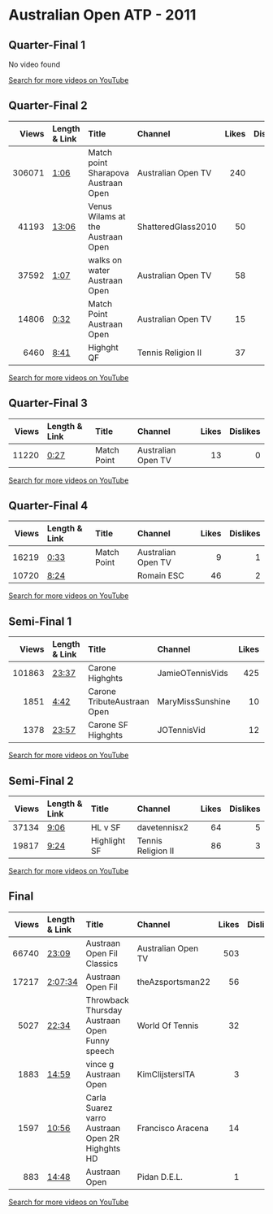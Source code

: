 
# Australian Open ATP - 2011
    
## Quarter-Final 1
No video found

[Search for more videos on YouTube](https://www.youtube.com/results?search_query=%22australian+open%22+%22Wozniacki%22+%22Schiavone%22+%222011%22+%22highlights%22)     

## Quarter-Final 2
|   Views | Length & Link                                        | Title                                | Channel            |   Likes |   Dislikes |
|--------:|:-----------------------------------------------------|:-------------------------------------|:-------------------|--------:|-----------:|
|  306071 | [1:06](https://www.youtube.com/watch?v=k11x978Voug)  | Match point Sharapova  Austraan Open | Australian Open TV |     240 |        134 |
|   41193 | [13:06](https://www.youtube.com/watch?v=TwjCN-X3jTI) | Venus Wilams at the Austraan Open    | ShatteredGlass2010 |      50 |          6 |
|   37592 | [1:07](https://www.youtube.com/watch?v=FkExWrSmODs)  | walks on water  Austraan Open        | Australian Open TV |      58 |          7 |
|   14806 | [0:32](https://www.youtube.com/watch?v=VKB8o6x5NF4)  | Match Point     Austraan Open        | Australian Open TV |      15 |          4 |
|    6460 | [8:41](https://www.youtube.com/watch?v=LbXYLHZv1nM)  | Highght   QF                         | Tennis Religion II |      37 |          0 |

[Search for more videos on YouTube](https://www.youtube.com/results?search_query=%22australian+open%22+%22Li%22+%22Petkovic%22+%222011%22+%22highlights%22)     

## Quarter-Final 3
|   Views | Length & Link                                       | Title       | Channel            |   Likes |   Dislikes |
|--------:|:----------------------------------------------------|:------------|:-------------------|--------:|-----------:|
|   11220 | [0:27](https://www.youtube.com/watch?v=t9dsIm217kQ) | Match Point | Australian Open TV |      13 |          0 |

[Search for more videos on YouTube](https://www.youtube.com/results?search_query=%22australian+open%22+%22Clijsters%22+%22Radwanska%22+%222011%22+%22highlights%22)     

## Quarter-Final 4
|   Views | Length & Link                                       | Title       | Channel            |   Likes |   Dislikes |
|--------:|:----------------------------------------------------|:------------|:-------------------|--------:|-----------:|
|   16219 | [0:33](https://www.youtube.com/watch?v=NPGZ4o0YHCI) | Match Point | Australian Open TV |       9 |          1 |
|   10720 | [8:24](https://www.youtube.com/watch?v=ixxfCQ5zKlk) |             | Romain ESC         |      46 |          2 |

[Search for more videos on YouTube](https://www.youtube.com/results?search_query=%22australian+open%22+%22Zvonareva%22+%22Kvitova%22+%222011%22+%22highlights%22)     

## Semi-Final 1
|   Views | Length & Link                                        | Title                        | Channel          |   Likes |   Dislikes |
|--------:|:-----------------------------------------------------|:-----------------------------|:-----------------|--------:|-----------:|
|  101863 | [23:37](https://www.youtube.com/watch?v=eXPBGpWPmi4) | Carone    Highghts           | JamieOTennisVids |     425 |         11 |
|    1851 | [4:42](https://www.youtube.com/watch?v=Q96O-i4l7Og)  | Carone  TributeAustraan Open | MaryMissSunshine |      10 |          0 |
|    1378 | [23:57](https://www.youtube.com/watch?v=TkgOQzJauvs) | Carone    SF Highghts        | JOTennisVid      |      12 |          0 |

[Search for more videos on YouTube](https://www.youtube.com/results?search_query=%22australian+open%22+%22Li%22+%22Wozniacki%22+%222011%22+%22highlights%22)     

## Semi-Final 2
|   Views | Length & Link                                       | Title          | Channel            |   Likes |   Dislikes |
|--------:|:----------------------------------------------------|:---------------|:-------------------|--------:|-----------:|
|   37134 | [9:06](https://www.youtube.com/watch?v=ppfPZFcKXaI) | HL   v     SF  | davetennisx2       |      64 |          5 |
|   19817 | [9:24](https://www.youtube.com/watch?v=xDhne7Q2kSA) | Highlight   SF | Tennis Religion II |      86 |          3 |

[Search for more videos on YouTube](https://www.youtube.com/results?search_query=%22australian+open%22+%22Clijsters%22+%22Zvonareva%22+%222011%22+%22highlights%22)     

## Final
|   Views | Length & Link                                          | Title                                              | Channel            |   Likes |   Dislikes |
|--------:|:-------------------------------------------------------|:---------------------------------------------------|:-------------------|--------:|-----------:|
|   66740 | [23:09](https://www.youtube.com/watch?v=qG7fSqQ4jKI)   | Austraan Open  Fil   Classics                      | Australian Open TV |     503 |         12 |
|   17217 | [2:07:34](https://www.youtube.com/watch?v=3aGWUBW-jd8) | Austraan Open  Fil                                 | theAzsportsman22   |      56 |          5 |
|    5027 | [22:34](https://www.youtube.com/watch?v=Z1lcnj7o4Yg)   | Throwback Thursday    Austraan Open   Funny speech | World Of Tennis    |      32 |          3 |
|    1883 | [14:59](https://www.youtube.com/watch?v=jjd51-KS_iw)   | vince g Austraan Open                              | KimClijstersITA    |       3 |          0 |
|    1597 | [10:56](https://www.youtube.com/watch?v=GDOpwrG32j0)   | Carla Suarez varro   Austraan Open 2R  Highghts HD | Francisco Aracena  |      14 |          0 |
|     883 | [14:48](https://www.youtube.com/watch?v=GjhzeFeV0pg)   | Austraan Open                                      | Pidan D.E.L.       |       1 |          0 |

[Search for more videos on YouTube](https://www.youtube.com/results?search_query=%22australian+open%22+%22Clijsters%22+%22Li%22+%222011%22+%22highlights%22)     
